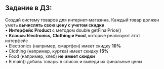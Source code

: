 ## Задание в ДЗ:

Создай систему товаров для интернет-магазина. Каждый товар должен
уметь **вычислять свою цену с учетом скидки**.  
• **Интерфейс Product** с методом double getFinalPrice()  
• **Классы Electronics, Clothing и Food**, которые реализуют этот
интерфейс  
    • Electronics (например, смартфон) имеет скидку **10%**  
    • Clothing (например, куртка) имеет скидку **15%**  
    • Food (например, хлеб) **не имеет скидки**  
• В main() добавь товары в список и выведи их финальные цены  
